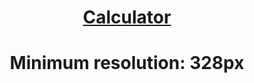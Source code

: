 <h1 align="center"><a href="https://skytner.github.io/Calculator/" target="_blank">Calculator</a></h1>
<h1 align="center">Minimum resolution: 328px</h1>


